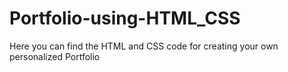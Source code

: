 # Portfolio-using-HTML_CSS
Here you can find the HTML and CSS code for creating your own personalized Portfolio
